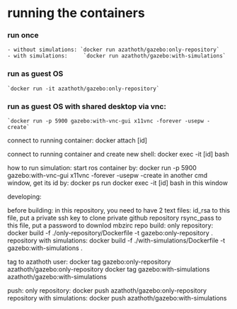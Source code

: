 running the containers
======================

### run once  
	- without simulations: `docker run azathoth/gazebo:only-repository`  
	- with simulations:	    `docker run azathoth/gazebo:with-simulations`

### run as guest OS
	`docker run -it azathoth/gazebo:only-repository`

### run as guest OS with shared desktop via vnc:
	`docker run -p 5900 gazebo:with-vnc-gui x11vnc -forever -usepw -create`

connect to running container:
	docker attach [id]

connect to running container and create new shell:
	docker exec -it [id] bash


how to run simulation:
	start ros container by:
		docker run -p 5900 gazebo:with-vnc-gui x11vnc -forever -usepw -create
	in another cmd window, get its id by:
		docker ps
	run
		docker exec -it [id] bash
	in this window



developing:

before building: 
	in this repository, you need to have 2 text files:
		id_rsa
			to this file, put a private ssh key to clone private github repository
		rsync_pass
			to this file, put a password to downlod mbzirc repo
build:
	only repository:
		docker build -f ./only-repository/Dockerfile -t gazebo:only-repository .
	repository with simulations:
		docker build -f ./with-simulations/Dockerfile -t gazebo:with-simulations .

tag to azathoth user:
	docker tag gazebo:only-repository azathoth/gazebo:only-repository
	docker tag gazebo:with-simulations azathoth/gazebo:with-simulations

push:
	only repository:
		docker push azathoth/gazebo:only-repository
	repository with simulations:
		docker push azathoth/gazebo:with-simulations

